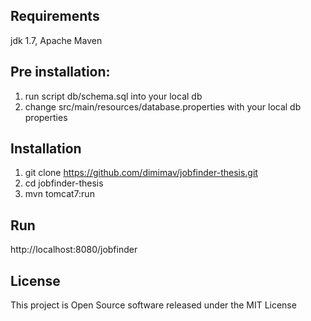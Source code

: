 ## Requirements
jdk 1.7, Apache Maven

## Pre installation:
1. run script db/schema.sql into your local db
2. change src/main/resources/database.properties with your local db properties

## Installation
1. git clone https://github.com/dimimav/jobfinder-thesis.git
2. cd jobfinder-thesis
3. mvn tomcat7:run

## Run
http://localhost:8080/jobfinder

## License
This project is Open Source software released under the MIT License
